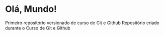 # Olá, Mundo!
 Primeiro repositório versionado de curso de Git e Github 
Repositório criado durante o Curso de Git e Github 